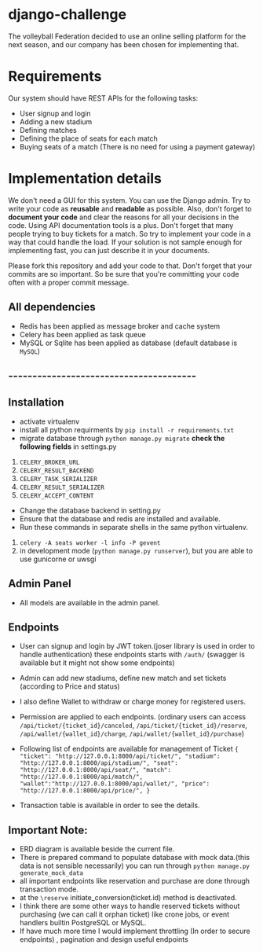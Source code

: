 # django-challenge

The volleyball Federation decided to use an online selling platform for the next season, and our company has been chosen
for implementing that.

# Requirements

Our system should have REST APIs for the following tasks:

- User signup and login
- Adding a new stadium
- Defining matches
- Defining the place of seats for each match
- Buying seats of a match (There is no need for using a payment gateway)

# Implementation details

We don't need a GUI for this system. You can use the Django admin.
Try to write your code as **reusable** and **readable** as possible. Also, don't forget to **document your code** and
clear the reasons for all your decisions in the code.
Using API documentation tools is a plus.
Don't forget that many people trying to buy tickets for a match. So try to implement your code in a way that could
handle the load. If your solution is not sample enough for implementing fast, you can just describe it in your
documents.

Please fork this repository and add your code to that. Don't forget that your commits are so important. So be sure that
you're committing your code often with a proper commit message.

## All dependencies

- Redis has been applied as message broker and cache system
- Celery has been applied as task queue
- MySQL or Sqlite has been applied as database (default database is `MySQL`)

## ---------------------------------------

## Installation

- activate virtualenv
- install all python requirments by `pip install -r requirements.txt`
- migrate database through `python manage.py migrate`
  **check the following fields** in settings.py

1) `CELERY_BROKER_URL`
2) `CELERY_RESULT_BACKEND`
3) `CELERY_TASK_SERIALIZER`
4) `CELERY_RESULT_SERIALIZER`
5) `CELERY_ACCEPT_CONTENT`

- Change the database backend in setting.py
- Ensure that the database and redis are installed and available.
- Run these commands in separate shells in the same python virtualenv.

1) `celery -A seats worker -l info -P gevent`
2) in development mode (`python manage.py runserver`), but you are able to use gunicorne or uwsgi

## Admin Panel

- All models are available in the admin panel.

## Endpoints

- User can signup and login by JWT token.(joser library is used in order to handle authentication) these endpoints
  starts with
  `/auth/` (swagger is available but it might not show some endpoints)
- Admin can add new stadiums, define new match and set tickets (according to Price and status)
- I also define Wallet to withdraw or charge money for registered users.
- Permission are applied to each endpoints. (ordinary users can access `/api/ticket/{ticket_id}/canceled`,
  `/api/ticket/{ticket_id}/reserve`, `/api/wallet/{wallet_id}/charge`, `/api/wallet/{wallet_id}/purchase`)

- Following list of endpoints are available for management of Ticket
  `{
  "ticket": "http://127.0.0.1:8000/api/ticket/",
  "stadium": "http://127.0.0.1:8000/api/stadium/",
  "seat": "http://127.0.0.1:8000/api/seat/",
  "match": "http://127.0.0.1:8000/api/match/",
  "wallet":"http://127.0.0.1:8000/api/wallet/",
  "price": "http://127.0.0.1:8000/api/price/",
  }`
- Transaction table is available in order to see the details.

## Important Note:

- ERD diagram is available beside the current file.
- There is prepared command to populate database with mock data.(this data is not sensible necessarily) you can run
  through `python manage.py generate_mock_data `
- all important endpoints like reservation and purchase are done through transaction mode.
- at the `\reserve` initiate_conversion(ticket.id) method is deactivated.
- I think there are some other ways to handle reserved tickets without purchasing (we can call it orphan ticket) like
  crone jobs, or event handlers builtin PostgreSQL or MySQL.
- If have much more time I would implement throttling (In order to secure endpoints) , pagination and design useful
  endpoints